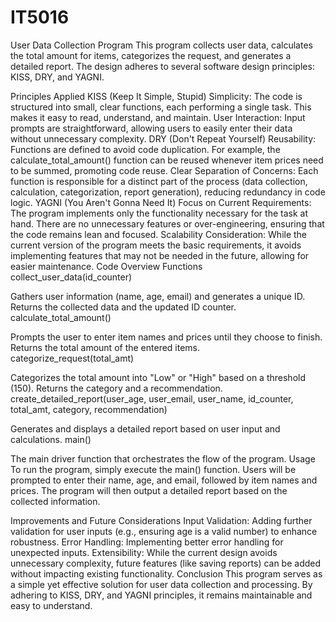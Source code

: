 # IT5016


User Data Collection Program
This program collects user data, calculates the total amount for items, categorizes the request, and generates a detailed report. The design adheres to several software design principles: KISS, DRY, and YAGNI.

Principles Applied
KISS (Keep It Simple, Stupid)
Simplicity: The code is structured into small, clear functions, each performing a single task. This makes it easy to read, understand, and maintain.
User Interaction: Input prompts are straightforward, allowing users to easily enter their data without unnecessary complexity.
DRY (Don't Repeat Yourself)
Reusability: Functions are defined to avoid code duplication. For example, the calculate_total_amount() function can be reused whenever item prices need to be summed, promoting code reuse.
Clear Separation of Concerns: Each function is responsible for a distinct part of the process (data collection, calculation, categorization, report generation), reducing redundancy in code logic.
YAGNI (You Aren't Gonna Need It)
Focus on Current Requirements: The program implements only the functionality necessary for the task at hand. There are no unnecessary features or over-engineering, ensuring that the code remains lean and focused.
Scalability Consideration: While the current version of the program meets the basic requirements, it avoids implementing features that may not be needed in the future, allowing for easier maintenance.
Code Overview
Functions
collect_user_data(id_counter)

Gathers user information (name, age, email) and generates a unique ID.
Returns the collected data and the updated ID counter.
calculate_total_amount()

Prompts the user to enter item names and prices until they choose to finish.
Returns the total amount of the entered items.
categorize_request(total_amt)

Categorizes the total amount into "Low" or "High" based on a threshold (150).
Returns the category and a recommendation.
create_detailed_report(user_age, user_email, user_name, id_counter, total_amt, category, recommendation)

Generates and displays a detailed report based on user input and calculations.
main()

The main driver function that orchestrates the flow of the program.
Usage
To run the program, simply execute the main() function. Users will be prompted to enter their name, age, and email, followed by item names and prices. The program will then output a detailed report based on the collected information.

Improvements and Future Considerations
Input Validation: Adding further validation for user inputs (e.g., ensuring age is a valid number) to enhance robustness.
Error Handling: Implementing better error handling for unexpected inputs.
Extensibility: While the current design avoids unnecessary complexity, future features (like saving reports) can be added without impacting existing functionality.
Conclusion
This program serves as a simple yet effective solution for user data collection and processing. By adhering to KISS, DRY, and YAGNI principles, it remains maintainable and easy to understand.


